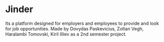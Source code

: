 # Jinder
Its a platform designed for employers and employees to provide and look for job opportunities.
Made by Dovydas Paskevicius, Zoltan Vegh, Haralambi Tomovski, Kiril Illiev as a 2nd semester project.
